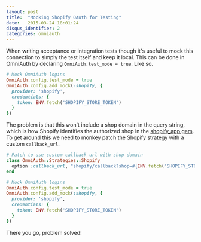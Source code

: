 ```yaml
---
layout: post
title:  "Mocking Shopify OAuth for Testing"
date:   2015-03-24 18:01:24
disqus_identifier: 2
categories: omniauth
---
```


When writing acceptance or integration tests though it's useful to mock this
connection to simply the test itself and keep it local. This can be done in
OmniAuth by declaring `OmniAuth.test_mode = true`. Like so.

```ruby
# Mock OmniAuth logins
OmniAuth.config.test_mode = true
OmniAuth.config.add_mock(:shopify, {
  provider: 'shopify',
  credentials: {
    token: ENV.fetch('SHOPIFY_STORE_TOKEN')
  }
})
```

The problem is that this won't include a shop domain in the query string, which
is how Shopify identifies the authorized shop in the [shopify_app gem](https://github.com/Shopify/shopify_app).
To get around this we need to monkey patch the Shopify strategy with a custom
`callback_url`.

```ruby
# Patch to use custom callback url with shop domain
class OmniAuth::Strategies::Shopify
  option :callback_url, "shopify/callback?shop=#{ENV.fetch('SHOPIFY_STORE_DOMAIN')}"
end

# Mock OmniAuth logins
OmniAuth.config.test_mode = true
OmniAuth.config.add_mock(:shopify, {
  provider: 'shopify',
  credentials: {
    token: ENV.fetch('SHOPIFY_STORE_TOKEN')
  }
})
```

There you go, problem solved!
